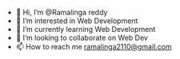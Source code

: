 - 👋 Hi, I’m @Ramalinga reddy
- 👀 I’m interested in Web Development
- 🌱 I’m currently learning Web Development
- 💞️ I’m looking to collaborate on Web Dev
- 📫 How to reach me ramalinga2110@gmail.com

<!---
ramlinga2110/ramlinga2110 is a ✨ special ✨ repository because its `README.md` (this file) appears on your GitHub profile.
You can click the Preview link to take a look at your changes.
--->
